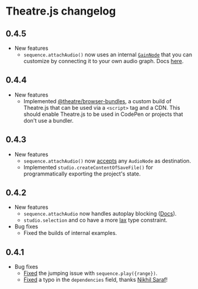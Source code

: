 # Theatre.js changelog

## 0.4.5

* New features
  * `sequence.attachAudio()` now uses an internal [`GainNode`](https://developer.mozilla.org/en-US/docs/Web/API/GainNode) that you can customize by connecting it to your own audio graph. Docs [here](https://docs.theatrejs.com/in-depth/#sound-and-music).

## 0.4.4

* New features
  * Implemented [@theatre/browser-bundles](https://www.npmjs.com/package/@theatre/browser-bundles), a custom build of Theatre.js that can be used via a `<script>` tag and a CDN. This should enable Theatre.js to be used in CodePen or projects that don't use a bundler.

## 0.4.3

* New features
  * `sequence.attachAudio()` now [accepts](https://github.com/AriaMinaei/theatre/commit/3f0556b9eb66a0893b43e38a3ee889e13d3a6667) any `AudioNode` as destination.
  * Implemented `studio.createContentOfSaveFile()` for programmatically exporting the project's state.

## 0.4.2

* New features
  * `sequence.attachAudio` now handles autoplay blocking ([Docs](https://docs.theatrejs.com/in-depth/#sequence-attachaudio)).
  * `studio.selection` and co have a more [lax](https://github.com/AriaMinaei/theatre/commit/dcf90983a565e585661b631b457a807eb4a4d874) type constraint.
* Bug fixes
  * Fixed the builds of internal examples.

## 0.4.1

* Bug fixes
  * [Fixed](https://github.com/AriaMinaei/theatre/commit/fe4010c2c64626029a26e29b9ad9104df9c56ad4) the jumping issue with `sequence.play({range})`.
  * [Fixed](https://github.com/AriaMinaei/theatre/commit/769eefb5e521c8206152b0e23937d5a3cd872b8b) a typo in the `dependencies` field, thanks [Nikhil Saraf](https://github.com/nksaraf)!